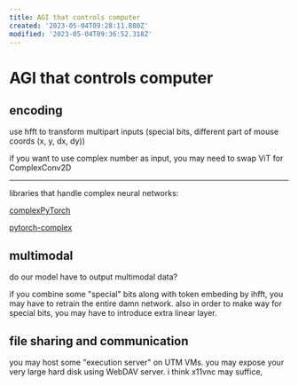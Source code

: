 ```yaml
---
title: AGI that controls computer
created: '2023-05-04T09:28:11.880Z'
modified: '2023-05-04T09:36:52.318Z'
---
```


# AGI that controls computer

## encoding

use hfft to transform multipart inputs (special bits, different part of mouse coords (x, y, dx, dy))

if you want to use complex number as input, you may need to swap ViT for ComplexConv2D

----

libraries that handle complex neural networks:

[complexPyTorch](https://github.com/wavefrontshaping/complexPyTorch)

[pytorch-complex](https://github.com/soumickmj/pytorch-complex)

## multimodal

do our model have to output multimodal data?

if you combine some "special" bits along with token embeding by ihfft, you may have to retrain the entire damn network. also in order to make way for special bits, you may have to introduce extra linear layer.

## file sharing and communication

you may host some "execution server" on UTM VMs. you may expose your very large hard disk using WebDAV server. i think x11vnc may suffice, 
